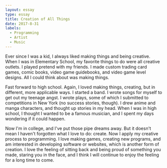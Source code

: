 ```yaml
---
layout: essay
type: essay
title: Creation of All Things
date: 2017-8-31
labels:
  - Programming
  - Artist
  - Music
---
```


Ever since I was a kid, I always liked making things and being creative. When I was in Elementary School, my favorite things to do were all creative outlets. I played pretend with my friends. I made custom trading card games, comic books, video game guidebooks, and video game level designs. All I could think about was making things. 

Fast forward to high school. Again, I loved making things, creating, but in different, more applicable ways. I started a band. I wrote songs for myself to get out my teenage angst. I wrote plays, some of which I submitted to competitions in New York (no success stories, though). I drew anime and manga characters, and thought up stories in my head. When I was in high school, I thought I wanted to be a famous musician, and I spent my days wondering if it could happen.

Now I'm in college, and I've put those pipe dreams away. But it doesn't mean I haven't forgotten what I love to do: create. Now I apply my creative process to programming. I love making games, creating new programs, and am interested in developing software or websites, which is another form of creation. I love the feeling of sitting back and being proud of something you made, staring you in the face, and I think I will continue to enjoy the feeling for a long time to come.
